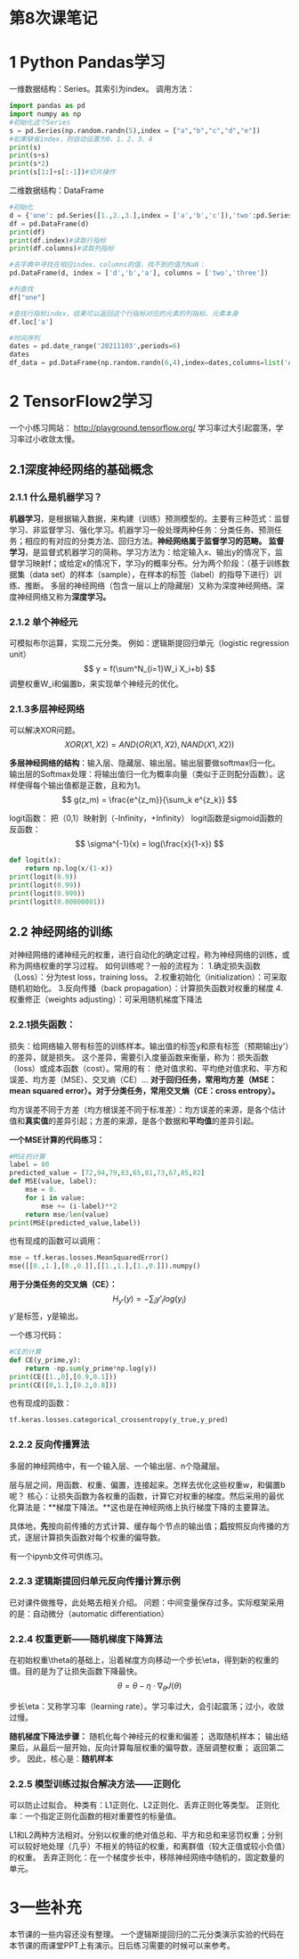 # 第8次课笔记
# 1 Python Pandas学习
一维数据结构：Series。其索引为index。
调用方法：
```python
import pandas as pd
import numpy as np
#初始化这个Series
s = pd.Series(np.random.randn(5),index = ["a","b","c","d","e"])
#如果缺省index，则自动设置为0、1、2、3、4
print(s)
print(s+s)
print(s*2)
print(s[1:]+s[:-1])#切片操作
```
二维数据结构：DataFrame
```python
#初始化
d = {'one': pd.Series([1.,2.,3.],index = ['a','b','c']),'two':pd.Series([1.,2.,3.,4.], index = ['a','b','c','d'])}
df = pd.DataFrame(d)
print(df)
print(df.index)#读取行指标
print(df.columns)#读取列指标

#去字典中寻找在相应index、columns的值，找不到的值为NaN：
pd.DataFrame(d, index = ['d','b','a'], columns = ['two','three'])

#列查找
df["one"]

#查找行指标index，结果可以返回这个行指标对应的元素的列指标、元素本身
df.loc['a']

#时间序列
dates = pd.date_range('20211103',periods=6)
dates
df_data = pd.DataFrame(np.random.randn(6,4),index=dates,columns=list('ABCD'))
```

# 2 TensorFlow2学习

一个小练习网站：
http://playground.tensorflow.org/
学习率过大引起震荡，学习率过小收敛太慢。

## 2.1深度神经网络的基础概念

### 2.1.1 什么是机器学习？

**机器学习**，是根据输入数据，来构建（训练）预测模型的。主要有三种范式：监督学习、非监督学习、强化学习。机器学习一般处理两种任务：分类任务、预测任务；相应的有对应的分类方法、回归方法。**神经网络属于监督学习的范畴。**
**监督学习**，是监督式机器学习的简称。学习方法为：给定输入x、输出y的情况下，监督学习映射f；或给定x的情况下，学习y的概率分布。分为两个阶段：（基于训练数据集（data set）的样本（sample），在样本的标签（label）的指导下进行）训练、推断。
多层的神经网络（包含一层以上的隐藏层）又称为深度神经网络。深度神经网络又称为**深度学习。**

### 2.1.2 单个神经元

可模拟布尔运算，实现二元分类。
例如：逻辑斯提回归单元（logistic regression unit）
$$
y = f(\sum^N_{i=1}W_i X_i+b)
$$
调整权重W_i和偏置b，来实现单个神经元的优化。

### 2.1.3多层神经网络

可以解决XOR问题。
$$
XOR(X1,X2) = AND(OR(X1,X2),NAND(X1,X2))
$$

**多层神经网络的结构**：输入层、隐藏层、输出层。输出层要做softmax归一化。
输出层的Softmax处理：将输出值归一化为概率向量（类似于正则配分函数）。这样使得每个输出值都是正数，且和为1。
$$
g(z_m) = \frac{e^{z_m}}{\sum_k e^{z_k}}
$$

logit函数：
把（0,1）映射到（-Infinity，+Infinity）
logit函数是sigmoid函数的反函数：
$$
\sigma^{-1}(x) = log(\frac{x}{1-x})
$$
```python
def logit(x):
    return np.log(x/(1-x))
print(logit(0.9))
print(logit(0.99))
print(logit(0.999))
print(logit(0.00000001))
```

## 2.2 神经网络的训练

对神经网络的诸神经元的权重，进行自动化的确定过程，称为神经网络的训练，或称为网络权重的学习过程。
如何训练呢？一般的流程为：
1.确定损失函数（Loss）：分为test loss，training loss。
2.权重初始化（initialization）：可采取随机初始化。
3.反向传播（back propagation）：计算损失函数对权重的梯度
4.权重修正（weights adjusting）：可采用随机梯度下降法

### 2.2.1损失函数：
损失：给网络输入带有标签的训练样本。输出值的标签y和原有标签（预期输出y'）的差异，就是损失。
这个差异，需要引入度量函数来衡量，称为：损失函数（loss）或成本函数（cost）。常用的有：
绝对值求和、平均绝对值求和、平方和误差、均方差（MSE）、交叉熵（CE）...
**对于回归任务，常用均方差（MSE：mean squared error）。对于分类任务，常用交叉熵（CE：cross entropy）。**

均方误差不同于方差（均方根误差不同于标准差）：均方误差的来源，是各个估计值和**真实值**的差异引起；方差的来源，是各个数据和**平均值**的差异引起。

**一个MSE计算的代码练习：**
```python
#MSE的计算
label = 80
predicted_value = [72,94,79,83,65,81,73,67,85,82]
def MSE(value, label):
    mse = 0.
    for i in value:
        mse += (i-label)**2
    return mse/len(value)
print(MSE(predicted_value,label))  
```

也有现成的函数可以调用：
```python
mse = tf.keras.losses.MeanSquaredError()
mse([[0.,1.],[0.,0.]],[[1.,1.],[1.,0.]]).numpy()
```

**用于分类任务的交叉熵（CE）：**
$$
H_{y'}(y) = -\sum_i y'_i log(y_i)
$$
y'是标签，y是输出。

一个练习代码：
```python
#CE的计算
def CE(y_prime,y):
    return -np.sum(y_prime*np.log(y))
print(CE([1.,0],[0.9,0.1]))
print(CE([0,1.],[0.2,0.8]))
```

也有现成的函数：
```python
tf.keras.losses.categorical_crossentropy(y_true,y_pred)
```

### 2.2.2 反向传播算法

多层的神经网络中，有一个输入层、一个输出层、n个隐藏层。

层与层之间，用函数、权重、偏置，连接起来。怎样去优化这些权重w，和偏置b呢？
核心：让损失函数为各权重的函数，计算它对权重的梯度。然后采用的最优化算法是：**梯度下降法。**这也是在神经网络上执行梯度下降的主要算法。

具体地，**先**按向前传播的方式计算、缓存每个节点的输出值；**后**按照反向传播的方式，逐层计算损失函数对每个权重的偏导数。

有一个ipynb文件可供练习。

### 2.2.3 逻辑斯提回归单元反向传播计算示例

已对课件做推导，此处略去相关介绍。
问题：中间变量保存过多。实际框架采用的是：自动微分（automatic differentiation）

### 2.2.4 权重更新——随机梯度下降算法

在初始权重\theta的基础上，沿着梯度方向移动一个步长\eta，得到新的权重的值。目的是为了让损失函数下降最快。
$$
\theta = \theta - \eta \cdot \nabla_\theta J(\theta)
$$

步长\eta：又称学习率（learning rate）。学习率过大，会引起震荡；过小，收敛过慢。

**随机梯度下降法步骤：**
随机化每个神经元的权重和偏差；
选取随机样本；
输出结果后，从最后一层开始，反向计算每层权重的偏导数，逐层调整权重；
返回第二步。
因此，核心是：**随机样本**

### 2.2.5 模型训练过拟合解决方法——正则化

可以防止过拟合。
种类有：L1正则化、L2正则化、丢弃正则化等类型。
正则化率：一个指定正则化函数的相对重要性的标量值。

L1和L2两种方法相对。分别以权重的绝对值总和、平方和总和来惩罚权重；分别可以较好地处理（几乎）不相关的特征的权重，和离群值（较大正值或较小负值）的权重。
丢弃正则化：在一个梯度步长中，移除神经网络中随机的，固定数量的单元。

# 3一些补充

本节课的一些内容还没有整理。
一个逻辑斯提回归的二元分类演示实验的代码在本节课的雨课堂PPT上有演示。日后练习需要的时候可以来参考。